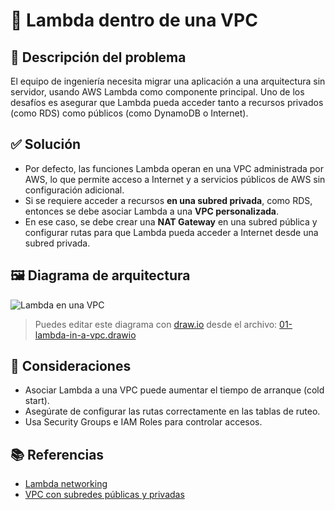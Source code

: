 # 🧠 Lambda dentro de una VPC

## 📝 Descripción del problema

El equipo de ingeniería necesita migrar una aplicación a una arquitectura sin servidor, usando AWS Lambda como componente principal. Uno de los desafíos es asegurar que Lambda pueda acceder tanto a recursos privados (como RDS) como públicos (como DynamoDB o Internet).

## ✅ Solución

- Por defecto, las funciones Lambda operan en una VPC administrada por AWS, lo que permite acceso a Internet y a servicios públicos de AWS sin configuración adicional.
- Si se requiere acceder a recursos **en una subred privada**, como RDS, entonces se debe asociar Lambda a una **VPC personalizada**.
- En ese caso, se debe crear una **NAT Gateway** en una subred pública y configurar rutas para que Lambda pueda acceder a Internet desde una subred privada.

## 🖼️ Diagrama de arquitectura

![Lambda en una VPC](./01-lambda-in-a-vpc.png)

> Puedes editar este diagrama con [draw.io](https://app.diagrams.net/) desde el archivo: [01-lambda-in-a-vpc.drawio](./01-lambda-in-a-vpc.drawio)

## 🧠 Consideraciones

- Asociar Lambda a una VPC puede aumentar el tiempo de arranque (cold start).
- Asegúrate de configurar las rutas correctamente en las tablas de ruteo.
- Usa Security Groups e IAM Roles para controlar accesos.

## 📚 Referencias

- [Lambda networking](https://docs.aws.amazon.com/lambda/latest/dg/configuration-vpc.html)
- [VPC con subredes públicas y privadas](https://docs.aws.amazon.com/vpc/latest/userguide/VPC_Scenario2.html)
